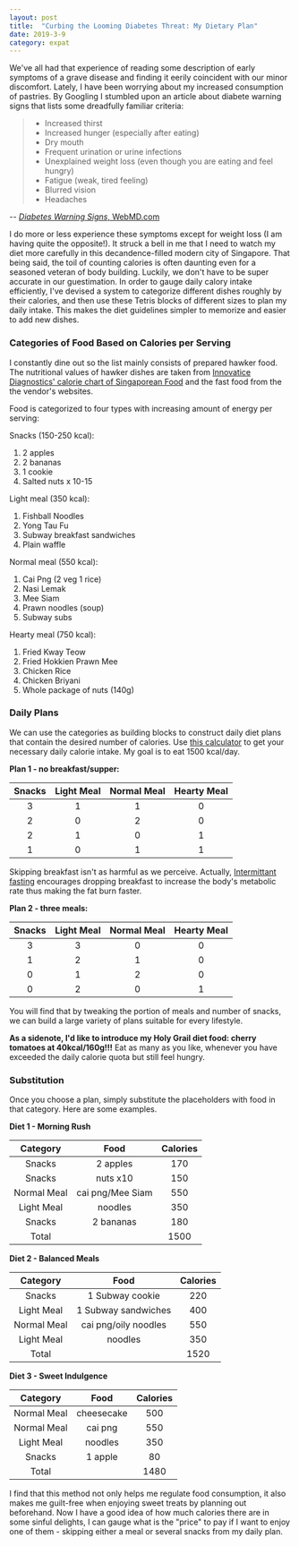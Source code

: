 ```yaml
---
layout: post
title:  "Curbing the Looming Diabetes Threat: My Dietary Plan"
date: 2019-3-9
category: expat
---
```


We've all had that experience of reading some description of early symptoms of a grave disease and finding it eerily coincident with our minor discomfort. Lately, I have been worrying about my increased consumption of pastries. By Googling I stumbled upon an article about diabete warning signs that lists some dreadfully familiar criteria:

> * Increased thirst
> * Increased hunger (especially after eating)
> * Dry mouth
> * Frequent urination or urine infections
> * Unexplained weight loss (even though you are eating and feel hungry)
> * Fatigue (weak, tired feeling)
> * Blurred vision
> * Headaches

-- [_Diabetes Warning Signs_, WebMD.com](https://www.webmd.com/diabetes/diabetes-warning-signs) 

I do more or less experience these symptoms except for weight loss (I am having quite the opposite!). It struck a bell in me that I need to watch my diet more carefully in this decandence-filled modern city of Singapore. That being said, the toil of counting calories is often daunting even for a seasoned veteran of body building. Luckily, we don't have to be super accurate in our guestimation. In order to gauge daily calory intake efficiently, I've devised a system to categorize different dishes roughly by their calories, and then use these Tetris blocks of different sizes to plan my daily intake. This makes the diet guidelines simpler to memorize and easier to add new dishes.

### Categories of Food Based on Calories per Serving
I constantly dine out so the list mainly consists of prepared hawker food. The nutritional values of hawker dishes are taken from [Innovatice Diagnostics' calorie chart of Singaporean Food](http://www.innovativelab.com.sg/wp-content/uploads/2016/03/IDPL-FOOD-CALORIE-CHART-1.pdf) and the fast food from the the vendor's websites.

Food is categorized to four types with increasing amount of energy per serving:

Snacks (150-250 kcal):
1. 2 apples
2. 2 bananas
3. 1 cookie
4. Salted nuts x 10-15

Light meal (350 kcal):
1. Fishball Noodles
2. Yong Tau Fu
3. Subway breakfast sandwiches
4. Plain waffle

Normal meal (550 kcal):
1. Cai Png (2 veg 1 rice)
2. Nasi Lemak
3. Mee Siam
4. Prawn noodles (soup)
6. Subway subs

Hearty meal (750 kcal):
1. Fried Kway Teow
2. Fried Hokkien Prawn Mee
3. Chicken Rice
4. Chicken Briyani
5. Whole package of nuts (140g)


### Daily Plans
We can use the categories as building blocks to construct daily diet plans that contain the desired number of calories. Use [this calculator](https://www.calculator.net/calorie-calculator.html) to get your necessary daily calorie intake. My goal is to eat 1500 kcal/day. 

**Plan 1 - no breakfast/supper:**

|Snacks|Light Meal|Normal Meal|Hearty Meal
|:-:|:-:|:-:|:-:
|3|1|1|0
|2|0|2|0
|2|1|0|1
|1|0|1|1

Skipping breakfast isn't as harmful as we perceive. Actually, [Intermittant fasting](https://www.healthline.com/nutrition/intermittent-fasting-guide#methods) encourages dropping breakfast to increase the body's metabolic rate thus making the fat burn faster.

**Plan 2 - three meals:**

|Snacks|Light Meal|Normal Meal|Hearty Meal
|:-:|:-:|:-:|:-:
|3|3|0|0
|1|2|1|0
|0|1|2|0
|0|2|0|1

You will find that by tweaking the portion of meals and number of snacks, we can build a large variety of plans suitable for every lifestyle. 

**As a sidenote, I'd like to introduce my Holy Grail diet food: cherry tomatoes at 40kcal/160g!!!** Eat as many as you like, whenever you have exceeded the daily calorie quota but still feel hungry.

### Substitution
Once you choose a plan, simply substitute the placeholders with food in that category. Here are some examples.

**Diet 1 - Morning Rush**

|Category|Food|Calories
|:-:|:-:|:-:
|Snacks|2 apples | 170
|Snacks|nuts x10 | 150
|Normal Meal|cai png/Mee Siam | 550
|Light Meal|noodles | 350
|Snacks|2 bananas | 180
|Total||1500

**Diet 2 - Balanced Meals**

|Category|Food|Calories
|:-:|:-:|:-:
|Snacks|1 Subway cookie | 220
|Light Meal|1 Subway sandwiches | 400
|Normal Meal|cai png/oily noodles | 550
|Light Meal|noodles | 350
|Total|| 1520


**Diet 3 - Sweet Indulgence**

|Category|Food|Calories
|:-:|:-:|:-:
|Normal Meal|cheesecake|500
|Normal Meal|cai png|550
|Light Meal|noodles|350
|Snacks| 1 apple|80
|Total||1480

I find that this method not only helps me regulate food consumption, it also makes me guilt-free when enjoying sweet treats by planning out beforehand. Now I have a good idea of how much calories there are in some sinful delights, I can gauge what is the "price" to pay if I want to enjoy one of them - skipping either a meal or several snacks from my daily plan.